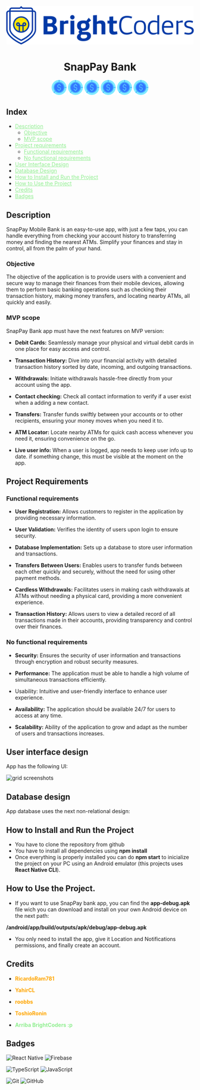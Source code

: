 ![BrightCoders Logo](img/logo.png)

# <div align="center">SnapPay Bank</div>

<div align="center">
<img src="img/money_logo.png" alt="App Logo" width="40">
<img src="img/money_logo.png" alt="App Logo" width="40">
<img src="img/money_logo.png" alt="App Logo" width="40">
<img src="img/money_logo.png" alt="App Logo" width="40">
<img src="img/money_logo.png" alt="App Logo" width="40">
<img src="img/money_logo.png" alt="App Logo" width="40">
</div>

## Index

- <a href="#description" style="color: lightgreen;">Description</a>
  - <a href="#objective" style="color: lightgreen;">Objective</a>
  - <a href="#mvp-scope" style="color: lightgreen;">MVP scope</a>
- <a href="#project-requirements" style="color: lightgreen;">Project requirements</a>
  - <a href="#functional-requirements" style="color: lightgreen;">Functional requirements</a>
  - <a href="#no-functional-requirements" style="color: lightgreen;">No functional requirements</a>
- <a href="#user-interface-design" style="color: lightgreen;">User Interface Design</a>
- <a href="#database-design" style="color: lightgreen;">Database Design</a>
- <a href="#how-to-install-and-run-the-project" style="color: lightgreen;">How to Install and Run the Project</a>
- <a href="#how-to-use-the-project" style="color: lightgreen;">How to Use the Project</a>
- <a href="#credits" style="color: lightgreen;">Credits</a>
- <a href="#badges" style="color: lightgreen;">Badges</a>

## Description

SnapPay Mobile Bank is an easy-to-use app, with just a few taps, you can handle everything from checking your account history to transferring money and finding the nearest ATMs. Simplify your finances and stay in control, all from the palm of your hand.

### Objective

The objective of the application is to provide users with a convenient and secure way to manage their finances from their mobile devices, allowing them to perform basic banking operations such as checking their transaction history, making money transfers, and locating nearby ATMs, all quickly and easily.

### MVP scope

SnapPay Bank app must have the next features on MVP version:

- **Debit Cards:** Seamlessly manage your physical and virtual debit cards in one place for easy access and control.

- **Transaction History:** Dive into your financial activity with detailed transaction history sorted by date, incoming, and outgoing transactions.

- **Withdrawals:** Initiate withdrawals hassle-free directly from your account using the app.

- **Contact checking:** Check all contact information to verify if a user exist when a adding a new contact.

- **Transfers:** Transfer funds swiftly between your accounts or to other recipients, ensuring your money moves when you need it to.

- **ATM Locator:** Locate nearby ATMs for quick cash access whenever you need it, ensuring convenience on the go.

- **Live user info:** When a user is logged, app needs to keep user info up to date. if something change, this must be visible at the moment on the app.

## Project Requirements

### Functional requirements

- **User Registration:** Allows customers to register in the application by providing necessary information.

- **User Validation:** Verifies the identity of users upon login to ensure security.

- **Database Implementation:** Sets up a database to store user information and transactions.

- **Transfers Between Users:** Enables users to transfer funds between each other quickly and securely, without the need for using other payment methods.

- **Cardless Withdrawals:** Facilitates users in making cash withdrawals at ATMs without needing a physical card, providing a more convenient experience.

- **Transaction History:** Allows users to view a detailed record of all transactions made in their accounts, providing transparency and control over their finances.

### No functional requirements

- **Security:** Ensures the security of user information and transactions through encryption and robust security measures.

- **Performance:** The application must be able to handle a high volume of simultaneous transactions efficiently.
- Usability: Intuitive and user-friendly interface to enhance user experience.

- **Availability:** The application should be available 24/7 for users to access at any time.
- **Scalability:** Ability of the application to grow and adapt as the number of users and transactions increases.

## User interface design

App has the following UI:

![grid screenshots](img/grid.jpg)

## Database design

App database uses the next non-relational design:

## How to Install and Run the Project

- You have to clone the repository from github
- You have to install all dependencies using **npm install**
- Once everything is properly installed you can do **npm start** to inicialize the project on your PC using an Android emulator (this projects uses **React Native CLI**).

## How to Use the Project.

- If you want to use SnapPay bank app, you can find the **app-debug.apk** file wich you can download and install on your own Android device on the next path:

**/android/app/build/outputs/apk/debug/app-debug.apk**

- You only need to install the app, give it Location and Notifications permissions, and finally create an account.

## Credits

- **<span style="font-weight: bold; color: orange;">RicardoRam781</span>**
- **<span style="font-weight: bold; color: orange;">YahirCL</span>**
- **<span style="font-weight: bold; color: orange;">roobbs</span>**
- **<span style="font-weight: bold; color: orange;">ToshioRonin</span>**

- <span style="font-weight: bold; color: lightgreen;">Arriba BrightCoders :p</span>

## Badges

![React Native](https://img.shields.io/badge/react_native-%2320232a.svg?style=for-the-badge&logo=react&logoColor=%2361DAFB)
![Firebase](https://img.shields.io/badge/firebase-a08021?style=for-the-badge&logo=firebase&logoColor=ffcd34)

![TypeScript](https://img.shields.io/badge/typescript-%23007ACC.svg?style=for-the-badge&logo=typescript&logoColor=white)
![JavaScript](https://img.shields.io/badge/javascript-%23323330.svg?style=for-the-badge&logo=javascript&logoColor=%23F7DF1E)

![Git](https://img.shields.io/badge/git-%23F05033.svg?style=for-the-badge&logo=git&logoColor=white)
![GitHub](https://img.shields.io/badge/github-%23121011.svg?style=for-the-badge&logo=github&logoColor=white)
